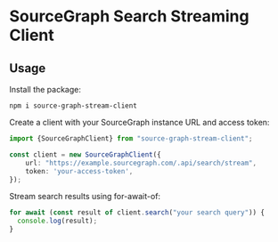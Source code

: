 # SourceGraph Search Streaming Client

## Usage

Install the package:

```shell
npm i source-graph-stream-client
```

Create a client with your SourceGraph instance URL and access token:

```ts
import {SourceGraphClient} from "source-graph-stream-client";

const client = new SourceGraphClient({
    url: "https://example.sourcegraph.com/.api/search/stream",
    token: 'your-access-token',
});
```

Stream search results using for-await-of:

```ts
for await (const result of client.search("your search query")) {
  console.log(result);
}
```
